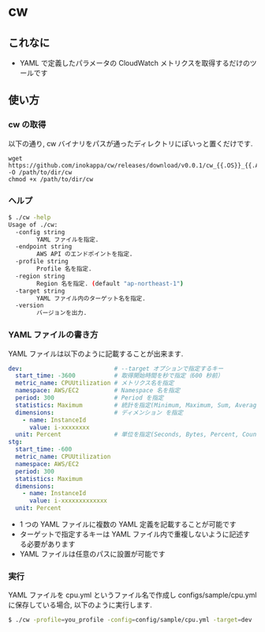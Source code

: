 # cw

## これなに

* YAML で定義したパラメータの CloudWatch メトリクスを取得するだけのツールです

## 使い方

### cw の取得

以下の通り, cw バイナリをパスが通ったディレクトリにぽいっと置くだけです.

```
wget https://github.com/inokappa/cw/releases/download/v0.0.1/cw_{{.OS}}_{{.Arch}} -O /path/to/dir/cw
chmod +x /path/to/dir/cw
```

### ヘルプ

```sh
$ ./cw -help
Usage of ./cw:
  -config string
        YAML ファイルを指定.
  -endpoint string
        AWS API のエンドポイントを指定.
  -profile string
        Profile 名を指定.
  -region string
        Region 名を指定. (default "ap-northeast-1")
  -target string
        YAML ファイル内のターゲット名を指定.
  -version
        バージョンを出力.
```

### YAML ファイルの書き方

YAML ファイルは以下のように記載することが出来ます.

```yaml
dev:                          # --target オプションで指定するキー
  start_time: -3600           # 取得開始時間を秒で指定（600 秒前）
  metric_name: CPUUtilization # メトリクス名を指定
  namespace: AWS/EC2          # Namespace 名を指定
  period: 300                 # Period を指定
  statistics: Maximum         # 統計を指定(Minimum, Maximum, Sum, Average, SampleCount)
  dimensions:                 # ディメンション を指定
    - name: InstanceId
      value: i-xxxxxxxx
  unit: Percent               # 単位を指定(Seconds, Bytes, Percent, Count... etc)
stg:
  start_time: -600
  metric_name: CPUUtilization
  namespace: AWS/EC2
  period: 300
  statistics: Maximum
  dimensions:
    - name: InstanceId
      value: i-xxxxxxxxxxxxx
  unit: Percent
```

* 1 つの YAML ファイルに複数の YAML 定義を記載することが可能です
* ターゲットで指定するキーは YAML ファイル内で重複しないように記述する必要があります
* YAML ファイルは任意のパスに設置が可能です

### 実行

YAML ファイルを cpu.yml というファイル名で作成し configs/sample/cpu.yml に保存している場合, 以下のように実行します.

```sh
$ ./cw -profile=you_profile -config=config/sample/cpu.yml -target=dev
```
